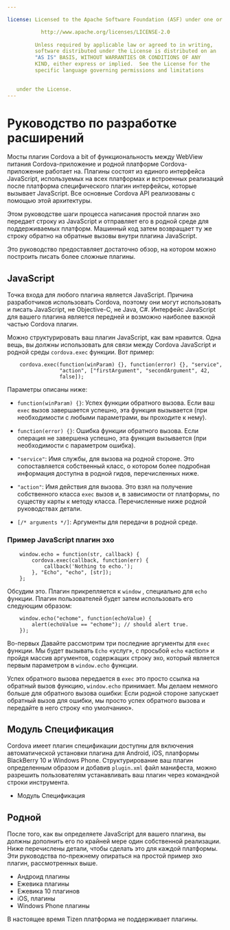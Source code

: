 ```yaml
---

license: Licensed to the Apache Software Foundation (ASF) under one or more contributor license agreements. See the NOTICE file distributed with this work for additional information regarding copyright ownership. The ASF licenses this file to you under the Apache License, Version 2.0 (the "License"); you may not use this file except in compliance with the License. You may obtain a copy of the License at

           http://www.apache.org/licenses/LICENSE-2.0
    
         Unless required by applicable law or agreed to in writing,
         software distributed under the License is distributed on an
         "AS IS" BASIS, WITHOUT WARRANTIES OR CONDITIONS OF ANY
         KIND, either express or implied.  See the License for the
         specific language governing permissions and limitations
    

   under the License.
---
```


# Руководство по разработке расширений

Мосты плагин Cordova a bit of функциональность между WebView питания Cordova-приложение и родной платформе Cordova-приложение работает на. Плагины состоят из единого интерфейса JavaScript, используемых на всех платформах и встроенных реализаций после платформа специфического плагин интерфейсы, которые вызывает JavaScript. Все основные Cordova API реализованы с помощью этой архитектуры.

Этом руководстве шаги процесса написания простой плагин эхо передает строку из JavaScript и отправляет его в родной среде для поддерживаемых платформ. Машинный код затем возвращает ту же строку обратно на обратные вызовы внутри плагина JavaScript.

Это руководство предоставляет достаточно обзор, на котором можно построить писать более сложные плагины.

## JavaScript

Точка входа для любого плагина является JavaScript. Причина разработчиков использовать Cordova, поэтому они могут использовать и писать JavaScript, не Objective-C, не Java, C#. Интерфейс JavaScript для вашего плагина является передней и возможно наиболее важной частью Cordova плагин.

Можно структурировать ваш плагин JavaScript, как вам нравится. Одна вещь, вы *должны* использовать для связи между Cordova JavaScript и родной среды `cordova.exec` функции. Вот пример:

        cordova.exec(function(winParam) {}, function(error) {}, "service",
                     "action", ["firstArgument", "secondArgument", 42,
                     false]);
    

Параметры описаны ниже:

*   `function(winParam) {}`: Успех функции обратного вызова. Если ваш `exec` вызов завершается успешно, эта функция вызывается (при необходимости с любыми параметрами, вы проходите к нему).

*   `function(error) {}`: Ошибка функции обратного вызова. Если операция не завершена успешно, эта функция вызывается (при необходимости с параметром ошибка).

*   `"service"`: Имя службы, для вызова на родной стороне. Это сопоставляется собственный класс, о котором более подробная информация доступна в родной гидов, перечисленных ниже.

*   `"action"`: Имя действия для вызова. Это взял на получение собственного класса `exec` вызов и, в зависимости от платформы, по существу карты к методу класса. Перечисленные ниже родной руководствах детали.

*   `[/* arguments */]`: Аргументы для передачи в родной среде.

### Пример JavaScript плагин эхо

        window.echo = function(str, callback) {
            cordova.exec(callback, function(err) {
                callback('Nothing to echo.');
            }, "Echo", "echo", [str]);
        };
    

Обсудим это. Плагин прикрепляется к `window` , специально для `echo` функции. Плагин пользователей будет затем использовать его следующим образом:

        window.echo("echome", function(echoValue) {
            alert(echoValue == "echome"); // should alert true.
        });
    

Во-первых Давайте рассмотрим три последние аргументы для `exec` функции. Мы будет вызывать `Echo` «услуг», с просьбой `echo` «action» и пройдя массив аргументов, содержащих строку эхо, который является первым параметром в `window.echo` функции.

Успех обратного вызова передается в `exec` это просто ссылка на обратный вызов функцию, `window.echo` принимает. Мы делаем немного больше для обратного вызова ошибки: Если родной стороне запускает обратный вызов для ошибки, мы просто успех обратного вызова и передайте в него строку «по умолчанию».

## Модуль Спецификация

Cordova имеет плагин спецификации доступны для включения автоматической установки плагина для Android, iOS, платформы BlackBerry 10 и Windows Phone. Структурирование ваш плагин определенным образом и добавив `plugin.xml` файл манифеста, можно разрешить пользователям устанавливать ваш плагин через командной строки инструмента.

*   Модуль Спецификация

## Родной

После того, как вы определяете JavaScript для вашего плагина, вы должны дополнить его по крайней мере один собственной реализации. Ниже перечислены детали, чтобы сделать это для каждой платформы. Эти руководства по-прежнему опираться на простой пример эхо плагин, рассмотренных выше.

*   Андроид плагины
*   Ежевика плагины
*   Ежевика 10 плагинов
*   iOS, плагины
*   Windows Phone плагины

В настоящее время Tizen платформа не поддерживает плагины.